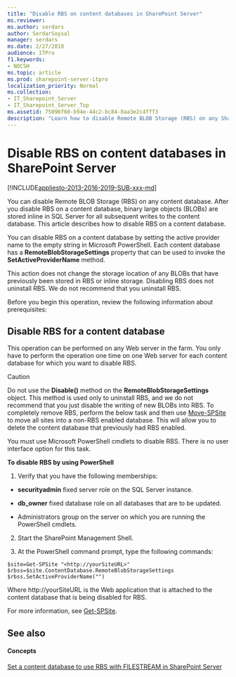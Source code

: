 ```yaml
---
title: "Disable RBS on content databases in SharePoint Server"
ms.reviewer: 
ms.author: serdars
author: SerdarSoysal
manager: serdars
ms.date: 2/27/2018
audience: ITPro
f1.keywords:
- NOCSH
ms.topic: article
ms.prod: sharepoint-server-itpro
localization_priority: Normal
ms.collection:
- IT_Sharepoint_Server
- IT_Sharepoint_Server_Top
ms.assetid: 75096f60-b94e-44c2-bc84-8aa3e2c4fff3
description: "Learn how to disable Remote BLOB Storage (RBS) on any SharePoint Server content database."
---
```


# Disable RBS on content databases in SharePoint Server

[!INCLUDE[appliesto-2013-2016-2019-SUB-xxx-md](../includes/appliesto-2013-2016-2019-SUB-xxx-md.md)] 
  
You can disable Remote BLOB Storage (RBS) on any content database. After you disable RBS on a content database, binary large objects (BLOBs) are stored inline in SQL Server for all subsequent writes to the content database. This article describes how to disable RBS on a content database.
  
You can disable RBS on a content database by setting the active provider name to the empty string in Microsoft PowerShell. Each content database has a **RemoteBlobStorageSettings** property that can be used to invoke the **SetActiveProviderName** method. 
  
This action does not change the storage location of any BLOBs that have previously been stored in RBS or inline storage. Disabling RBS does not uninstall RBS. We do not recommend that you uninstall RBS.
  
Before you begin this operation, review the following information about prerequisites:
  
## Disable RBS for a content database
<a name="proc1"> </a>

This operation can be performed on any Web server in the farm. You only have to perform the operation one time on one Web server for each content database for which you want to disable RBS.
  
> [!CAUTION]
> Do not use the **Disable()** method on the **RemoteBlobStorageSettings** object. This method is used only to uninstall RBS, and we do not recommend that you just disable the writing of new BLOBs into RBS. To completely remove RBS, perform the below task and then use [Move-SPSite](/powershell/module/sharepoint-server/move-spsite?view=sharepoint-ps) to move all sites into a non-RBS enabled database. This will allow you to delete the content database that previously had RBS enabled.
  
You must use Microsoft PowerShell cmdlets to disable RBS. There is no user interface option for this task.
  
 **To disable RBS by using PowerShell**
  
1. Verify that you have the following memberships:
    
  - **securityadmin** fixed server role on the SQL Server instance. 
    
  - **db_owner** fixed database role on all databases that are to be updated. 
    
  - Administrators group on the server on which you are running the PowerShell cmdlets.
    
2. Start the SharePoint Management Shell.
    
3. At the PowerShell command prompt, type the following commands:
    
  ```
  $site=Get-SPSite "<http://yourSiteURL>"
  $rbss=$site.ContentDatabase.RemoteBlobStorageSettings
  $rbss.SetActiveProviderName("")
  ```

Where  http://yourSiteURL is the Web application that is attached to the content database that is being disabled for RBS. 
    
For more information, see [Get-SPSite](/powershell/module/sharepoint-server/Get-SPSite?view=sharepoint-ps).
    
## See also
<a name="proc1"> </a>

#### Concepts

[Set a content database to use RBS with FILESTREAM in SharePoint Server](set-a-content-database-to-use-rbs.md)

